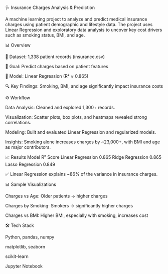 🩺 Insurance Charges Analysis & Prediction

A machine learning project to analyze and predict medical insurance charges using patient demographic and lifestyle data. The project uses Linear Regression and exploratory data analysis to uncover key cost drivers such as smoking status, BMI, and age.

📊 Overview

📁 Dataset: 1,338 patient records (insurance.csv)

🎯 Goal: Predict charges based on patient features

🧠 Model: Linear Regression (R² ≈ 0.865)

🔍 Key Findings: Smoking, BMI, and age significantly impact insurance costs

⚙️ Workflow

Data Analysis: Cleaned and explored 1,300+ records.

Visualization: Scatter plots, box plots, and heatmaps revealed strong correlations.

Modeling: Built and evaluated Linear Regression and regularized models.

Insights: Smoking alone increases charges by ~23,000+, with BMI and age as major contributors.

📈 Results
Model	R² Score
Linear Regression	0.865
Ridge Regression	0.865
Lasso Regression	0.849

✅ Linear Regression explains ~86% of the variance in insurance charges.

📊 Sample Visualizations

Charges vs Age: Older patients → higher charges

Charges by Smoking: Smokers → significantly higher charges

Charges vs BMI: Higher BMI, especially with smoking, increases cost

🛠️ Tech Stack

Python, pandas, numpy

matplotlib, seaborn

scikit-learn

Jupyter Notebook
